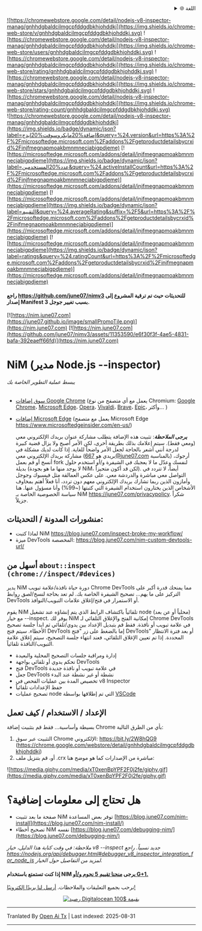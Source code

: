 
<div align="right">
  <details>
    <summary >🌐 اللغة</summary>
    <div>
      <div align="center">
        <a href="https://openaitx.github.io/view.html?user=june07&project=NiM&lang=en">الإنجليزية</a>
        | <a href="https://openaitx.github.io/view.html?user=june07&project=NiM&lang=zh-CN">الصينية المبسطة</a>
        | <a href="https://openaitx.github.io/view.html?user=june07&project=NiM&lang=zh-TW">الصينية التقليدية</a>
        | <a href="https://openaitx.github.io/view.html?user=june07&project=NiM&lang=ja">اليابانية</a>
        | <a href="https://openaitx.github.io/view.html?user=june07&project=NiM&lang=ko">الكورية</a>
        | <a href="https://openaitx.github.io/view.html?user=june07&project=NiM&lang=hi">الهندية</a>
        | <a href="https://openaitx.github.io/view.html?user=june07&project=NiM&lang=th">التايلاندية</a>
        | <a href="https://openaitx.github.io/view.html?user=june07&project=NiM&lang=fr">الفرنسية</a>
        | <a href="https://openaitx.github.io/view.html?user=june07&project=NiM&lang=de">الألمانية</a>
        | <a href="https://openaitx.github.io/view.html?user=june07&project=NiM&lang=es">الإسبانية</a>
        | <a href="https://openaitx.github.io/view.html?user=june07&project=NiM&lang=it">الإيطالية</a>
        | <a href="https://openaitx.github.io/view.html?user=june07&project=NiM&lang=ru">الروسية</a>
        | <a href="https://openaitx.github.io/view.html?user=june07&project=NiM&lang=pt">البرتغالية</a>
        | <a href="https://openaitx.github.io/view.html?user=june07&project=NiM&lang=nl">الهولندية</a>
        | <a href="https://openaitx.github.io/view.html?user=june07&project=NiM&lang=pl">البولندية</a>
        | <a href="https://openaitx.github.io/view.html?user=june07&project=NiM&lang=ar">العربية</a>
        | <a href="https://openaitx.github.io/view.html?user=june07&project=NiM&lang=fa">الفارسية</a>
        | <a href="https://openaitx.github.io/view.html?user=june07&project=NiM&lang=tr">التركية</a>
        | <a href="https://openaitx.github.io/view.html?user=june07&project=NiM&lang=vi">الفيتنامية</a>
        | <a href="https://openaitx.github.io/view.html?user=june07&project=NiM&lang=id">الإندونيسية</a>
        | <a href="https://openaitx.github.io/view.html?user=june07&project=NiM&lang=as">الآسامية</
      </div>
    </div>
  </details>
</div>

![https://chromewebstore.google.com/detail/nodejs-v8-inspector-manag/gnhhdgbaldcilmgcpfddgdbkhjohddkj](https://img.shields.io/chrome-web-store/v/gnhhdgbaldcilmgcpfddgdbkhjohddkj.svg)
![https://chromewebstore.google.com/detail/nodejs-v8-inspector-manag/gnhhdgbaldcilmgcpfddgdbkhjohddkj](https://img.shields.io/chrome-web-store/users/gnhhdgbaldcilmgcpfddgdbkhjohddkj.svg)
![https://chromewebstore.google.com/detail/nodejs-v8-inspector-manag/gnhhdgbaldcilmgcpfddgdbkhjohddkj](https://img.shields.io/chrome-web-store/rating/gnhhdgbaldcilmgcpfddgdbkhjohddkj.svg)
![https://chromewebstore.google.com/detail/nodejs-v8-inspector-manag/gnhhdgbaldcilmgcpfddgdbkhjohddkj](https://img.shields.io/chrome-web-store/stars/gnhhdgbaldcilmgcpfddgdbkhjohddkj.svg)
![https://chromewebstore.google.com/detail/nodejs-v8-inspector-manag/gnhhdgbaldcilmgcpfddgdbkhjohddkj](https://img.shields.io/chrome-web-store/rating-count/gnhhdgbaldcilmgcpfddgdbkhjohddkj.svg)<br>
![https://chromewebstore.google.com/detail/nodejs-v8-inspector-manag/gnhhdgbaldcilmgcpfddgdbkhjohddkj](https://img.shields.io/badge/dynamic/json?label=إضافة%20مايكروسوفت%20إيدج&query=%24.version&url=https%3A%2F%2Fmicrosoftedge.microsoft.com%2Faddons%2Fgetproductdetailsbycrxid%2Finjfmegnapmoakbmnmnecjabigpdjeme)
[![https://microsoftedge.microsoft.com/addons/detail/injfmegnapmoakbmnmnecjabigpdjeme](https://img.shields.io/badge/dynamic/json?label=عدد%20المستخدمين&query=%24.activeInstallCount&url=https%3A%2F%2Fmicrosoftedge.microsoft.com%2Faddons%2Fgetproductdetailsbycrxid%2Finjfmegnapmoakbmnmnecjabigpdjeme)](https://microsoftedge.microsoft.com/addons/detail/injfmegnapmoakbmnmnecjabigpdjeme)
[![https://microsoftedge.microsoft.com/addons/detail/injfmegnapmoakbmnmnecjabigpdjeme](https://img.shields.io/badge/dynamic/json?label=التقييم&query=%24.averageRating&suffix=%2F5&url=https%3A%2F%2Fmicrosoftedge.microsoft.com%2Faddons%2Fgetproductdetailsbycrxid%2Finjfmegnapmoakbmnmnecjabigpdjeme)](https://microsoftedge.microsoft.com/addons/detail/injfmegnapmoakbmnmnecjabigpdjeme)
[![https://microsoftedge.microsoft.com/addons/detail/injfmegnapmoakbmnmnecjabigpdjeme](https://img.shields.io/badge/dynamic/json?label=ratings&query=%24.ratingCount&url=https%3A%2F%2Fmicrosoftedge.microsoft.com%2Faddons%2Fgetproductdetailsbycrxid%2Finjfmegnapmoakbmnmnecjabigpdjeme)](https://microsoftedge.microsoft.com/addons/detail/injfmegnapmoakbmnmnecjabigpdjeme)

<!--شارات التقييم معطلة حالياً بسبب [هذا](https://github.com/badges/shields/issues/5475) و [هذا](https://github.com/pandawing/node-chrome-web-store-item-property/issues/275#issuecomment-687801815).-->

#### راجع https://github.com/june07/nimv3 للتحديثات حيث تم ترقية المشروع إلى إصدار Manifest 3 بسبب تغيير جوجل.

[![https://nim.june07.com](https://june07.github.io/image/smallPromoTile.png)](https://nim.june07.com) [![https://nim.june07.com](https://github.com/june07/nimv3/assets/11353590/e6f30f3f-4ae5-4831-bafa-392eaeff66fd)](https://nim.june07.com)

# NiM (مدير Node.js --inspector)
###### يبسط عملية التطوير الخاصة بك

* [سوق إضافات Google Chrome]([http://bit.ly/2W8hQG9](https://chromewebstore.google.com/detail/nodejs-v8-inspector-manag/gnhhdgbaldcilmgcpfddgdbkhjohddkj?utm_source=github&utm_medium=readme&utm_campaign=nim&utm_content=1)) (يعمل مع أي متصفح من نوع Chromium: [Google Chrome](https://www.google.com/chrome/)، [Microsoft Edge](https://www.microsoftedgeinsider.com/en-us/, )، [Opera](https://www.opera.com/)، [Vivaldi](https://vivaldi.com/)، [Brave](https://brave.com/)، [Epic](https://www.epicbrowser.com/)، وأكثر...  )
* [إضافات Microsoft Edge](https://microsoftedge.microsoft.com/addons/detail/injfmegnapmoakbmnmnecjabigpdjeme) (يعمل مع متصفح Microsoft Edge https://www.microsoftedgeinsider.com/en-us/) 

    ***يرجى الملاحظة***: تثبيت هذه الإضافة يتطلب مشاركة عنوان بريدك الإلكتروني معي (ومعي فقط). سيتم إعلامك بذلك بطريقة أخرى، لكن الأمر أصبح ولا يزال قضية كبيرة لدرجة أنني أشعر بالحاجة لجعل الأمر واضحاً للغاية. إذا كانت لديك مشكلة في مشاركة بريدك الإلكتروني معي (بريدي هو 667@june07.com بالمناسبة) أرجوك، أنسخ أو قم بعمل fork لنفسك وعدّل ما لا يعجبك في الشيفرة و/أو استخدم حلول بديلة (لا يوجد منها ما هو بجودة NiM، لكن قد أكون متحيزاً). أيضاً، لا تتردد في التواصل معي مباشرة والدردشة معي. على عكس العمالقة مثل فيسبوك وجوجل وأمازون الذين ربما تشارك بريدك الإلكتروني معهم دون تردد، أنا فعلاً أهتم بمخاوف الأشخاص الذين يختارون استخدام الشيفرة التي كتبتها (~99%) وأنا مسؤول عنها. هنا سياسة الخصوصية الخاصة بـ NiM https://june07.com/privacypolicy. شكراً جزيلاً.

## منشورات المدونة / التحديثات:
* لماذا كتبت NiM https://blog.june07.com/inspect-broke-my-workflow/
* ميزة DevTools المخصصة: https://blog.june07.com/nim-custom-devtools-url/
## أسهل من `about::inspect (chrome://inspect/#devices)`

يدير NiM دورة حياة نافذة/علامة تبويب Chrome DevTools مما يمنحك قدرة أكبر على التركيز على ما يهم... تصحيح الشيفرة الخاصة بك. لم تعد بحاجة لنسخ/لصق روابط DevTools أو الاستمرار في فتح/إغلاق علامات التبويب/النوافذ.

يقوم NiM تلقائياً باكتشاف الرابط الذي يتم إنشاؤه عند تشغيل node (محلياً أو عن بعد) مع خيار --inspect. يوفر لك NiM إمكانية الفتح والإغلاق التلقائي لـ Chrome DevTools في علامة تبويب أو نافذة. فقط قم بتبديل الإعداد بين يدوي/تلقائي ثم ابدأ جلسة تصحيح الأخطاء. سيتم فتح DevTools إما بالضغط على زر "فتح DevTools" أو بعد فترة الانتظار المحددة. إذا تم تعيين الإغلاق التلقائي، فعند انتهاء جلسة التصحيح، سيتم إغلاق علامة التبويب/النافذة تلقائياً.
 
 * إدارة ومراقبة جلسات التصحيح المحلية والبعيدة
 * تحكم يدوي أو تلقائي بواجهة DevTools
 * فتح DevTools في علامة تبويب أو نافذة جديدة
 * جعل DevTools نشطة أو غير نشطة عند البدء
 * تخصيص المدة بين عمليات الفحص في v8 Inspector
 * حفظ الإعدادات تلقائياً
 * تصحيح عمليات node التي تم إطلاقها بواسطة [VSCode](https://imgur.com/download/PRMn9md)


## الإعداد / الاستخدام / كيف تعمل

بسيطة وأساسية... فقط قم بتثبيت إضافة Chrome بأي من الطرق التالية:

1. التثبيت عبر سوق Chrome الإلكتروني:
    https://bit.ly/2W8hQG9 (https://chrome.google.com/webstore/detail/gnhhdgbaldcilmgcpfddgdbkhjohddkj)
2. أو، قم بتنزيل ملف .crx مباشرة من الإصدارات كما هو موضح هنا:

![https://media.giphy.com/media/xT0xenBpYPF2F0j2fe/giphy.gif](https://media.giphy.com/media/xT0xenBpYPF2F0j2fe/giphy.gif)



# هل تحتاج إلى معلومات إضافية؟
* صفحة ما بعد تثبيت NiM توفر بعض المساعدة [https://blog.june07.com/nim-install](https://blog.june07.com/nim-install/)
* تصحيح أخطاء NiM نفسه [https://blog.june07.com/debugging-nim/](https://blog.june07.com/debugging-nim/)

*ملاحظة: في وقت كتابة هذا الدليل، خيار v8 --inspect جديد نسبياً. راجع https://nodejs.org/api/debugger.html#debugger_v8_inspector_integration_for_node_js لمزيد من التفاصيل حول الخيار.*
#### إذا كنت تستمتع باستخدام NIM يرجى [منحنا تقييم 5 نجوم و/أو G+1.](https://chrome.google.com/webstore/detail/nim-node-inspector-manage/gnhhdgbaldcilmgcpfddgdbkhjohddkj/reviewshttps://chrome.google.com/webstore/detail/nim-node-inspector-manage/gnhhdgbaldcilmgcpfddgdbkhjohddkj/reviews)

نرحب بجميع التعليقات والملاحظات.  [أرسل لنا بريدًا إلكترونيًا!](https://raw.githubusercontent.com/june07/NiM/master/mailto:667@june07.com)

<!--
[![تأجير IPv4](https://june07.github.io/image/EVERYTHING.jpg)](https://june07.com/blog/ipv4/?utm_source=NiM&utm_medium=options%20page&utm_campaign=ipv4&utm_content=2)
-->

<div style="display:flex; justify-content:center;">
  <a href="https://m.do.co/c/fe4184318b19" target="_blank" rel="noopener"><IMG border="0" alt="رصيد Digitalocean بقيمة $100" src="https://june07.github.io/image/digitalocean-credit.png"></a>
</div>


---

Tranlated By [Open Ai Tx](https://github.com/OpenAiTx/OpenAiTx) | Last indexed: 2025-08-31

---